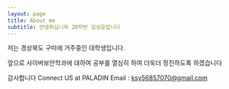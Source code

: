 ```yaml
---
layout: page
title: About me
subtitle: 안녕하십니까 20학번 김성윤입니다
---
```


저는 경상북도 구미에 거주중인 대학생입니다.

앞으로 사이버보안학과에 대하여 공부를 열심히 하여 더욱더 정진하도록 하겠습니다

감사합니다
Connect US at PALADIN
Email : ksy56857070@gmail.com

